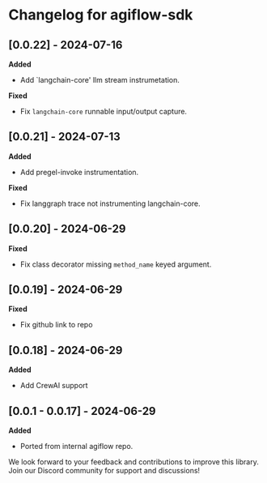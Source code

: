 # Changelog for agiflow-sdk

## [0.0.22] - 2024-07-16

**Added**
- Add `langchain-core' llm stream instrumetation.

**Fixed**
- Fix `langchain-core` runnable input/output capture.

## [0.0.21] - 2024-07-13

**Added**
- Add pregel-invoke instrumentation.

**Fixed**
- Fix langgraph trace not instrumenting langchain-core.

## [0.0.20] - 2024-06-29

**Fixed**
- Fix class decorator missing `method_name` keyed argument.

## [0.0.19] - 2024-06-29

**Fixed**
- Fix github link to repo

## [0.0.18] - 2024-06-29

**Added**
- Add CrewAI support

## [0.0.1 - 0.0.17] - 2024-06-29

**Added**
- Ported from internal agiflow repo.


We look forward to your feedback and contributions to improve this library. Join our Discord community for support and discussions!
